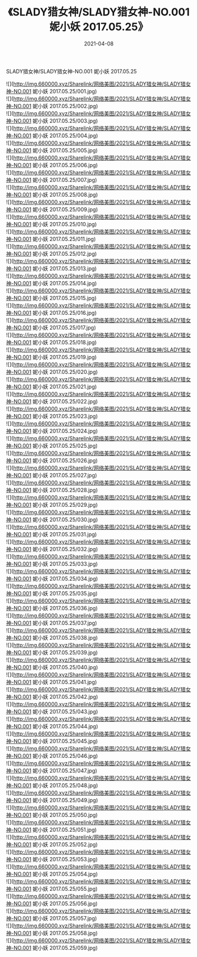 ﻿---
layout: post
title:  《SLADY猎女神/SLADY猎女神-NO.001 妮小妖 2017.05.25》
date:   2021-04-08
img: http://img.660000.xyz/Sharelink/网络美图/2021/SLADY猎女神/SLADY猎女神-NO.001 妮小妖 2017.05.25/000.jpg
categories: [美女, 清纯, 唯美]
---

SLADY猎女神/SLADY猎女神-NO.001 妮小妖 2017.05.25

 ![](http://img.660000.xyz/Sharelink/网络美图/2021/SLADY猎女神/SLADY猎女神-NO.001 妮小妖 2017.05.25/001.jpg) <br>![](http://img.660000.xyz/Sharelink/网络美图/2021/SLADY猎女神/SLADY猎女神-NO.001 妮小妖 2017.05.25/002.jpg) <br>![](http://img.660000.xyz/Sharelink/网络美图/2021/SLADY猎女神/SLADY猎女神-NO.001 妮小妖 2017.05.25/003.jpg) <br>![](http://img.660000.xyz/Sharelink/网络美图/2021/SLADY猎女神/SLADY猎女神-NO.001 妮小妖 2017.05.25/004.jpg) <br>![](http://img.660000.xyz/Sharelink/网络美图/2021/SLADY猎女神/SLADY猎女神-NO.001 妮小妖 2017.05.25/005.jpg) <br>![](http://img.660000.xyz/Sharelink/网络美图/2021/SLADY猎女神/SLADY猎女神-NO.001 妮小妖 2017.05.25/006.jpg) <br>![](http://img.660000.xyz/Sharelink/网络美图/2021/SLADY猎女神/SLADY猎女神-NO.001 妮小妖 2017.05.25/007.jpg) <br>![](http://img.660000.xyz/Sharelink/网络美图/2021/SLADY猎女神/SLADY猎女神-NO.001 妮小妖 2017.05.25/008.jpg) <br>![](http://img.660000.xyz/Sharelink/网络美图/2021/SLADY猎女神/SLADY猎女神-NO.001 妮小妖 2017.05.25/009.jpg) <br>![](http://img.660000.xyz/Sharelink/网络美图/2021/SLADY猎女神/SLADY猎女神-NO.001 妮小妖 2017.05.25/010.jpg) <br>![](http://img.660000.xyz/Sharelink/网络美图/2021/SLADY猎女神/SLADY猎女神-NO.001 妮小妖 2017.05.25/011.jpg) <br>![](http://img.660000.xyz/Sharelink/网络美图/2021/SLADY猎女神/SLADY猎女神-NO.001 妮小妖 2017.05.25/012.jpg) <br>![](http://img.660000.xyz/Sharelink/网络美图/2021/SLADY猎女神/SLADY猎女神-NO.001 妮小妖 2017.05.25/013.jpg) <br>![](http://img.660000.xyz/Sharelink/网络美图/2021/SLADY猎女神/SLADY猎女神-NO.001 妮小妖 2017.05.25/014.jpg) <br>![](http://img.660000.xyz/Sharelink/网络美图/2021/SLADY猎女神/SLADY猎女神-NO.001 妮小妖 2017.05.25/015.jpg) <br>![](http://img.660000.xyz/Sharelink/网络美图/2021/SLADY猎女神/SLADY猎女神-NO.001 妮小妖 2017.05.25/016.jpg) <br>![](http://img.660000.xyz/Sharelink/网络美图/2021/SLADY猎女神/SLADY猎女神-NO.001 妮小妖 2017.05.25/017.jpg) <br>![](http://img.660000.xyz/Sharelink/网络美图/2021/SLADY猎女神/SLADY猎女神-NO.001 妮小妖 2017.05.25/018.jpg) <br>![](http://img.660000.xyz/Sharelink/网络美图/2021/SLADY猎女神/SLADY猎女神-NO.001 妮小妖 2017.05.25/019.jpg) <br>![](http://img.660000.xyz/Sharelink/网络美图/2021/SLADY猎女神/SLADY猎女神-NO.001 妮小妖 2017.05.25/020.jpg) <br>![](http://img.660000.xyz/Sharelink/网络美图/2021/SLADY猎女神/SLADY猎女神-NO.001 妮小妖 2017.05.25/021.jpg) <br>![](http://img.660000.xyz/Sharelink/网络美图/2021/SLADY猎女神/SLADY猎女神-NO.001 妮小妖 2017.05.25/022.jpg) <br>![](http://img.660000.xyz/Sharelink/网络美图/2021/SLADY猎女神/SLADY猎女神-NO.001 妮小妖 2017.05.25/023.jpg) <br>![](http://img.660000.xyz/Sharelink/网络美图/2021/SLADY猎女神/SLADY猎女神-NO.001 妮小妖 2017.05.25/024.jpg) <br>![](http://img.660000.xyz/Sharelink/网络美图/2021/SLADY猎女神/SLADY猎女神-NO.001 妮小妖 2017.05.25/025.jpg) <br>![](http://img.660000.xyz/Sharelink/网络美图/2021/SLADY猎女神/SLADY猎女神-NO.001 妮小妖 2017.05.25/026.jpg) <br>![](http://img.660000.xyz/Sharelink/网络美图/2021/SLADY猎女神/SLADY猎女神-NO.001 妮小妖 2017.05.25/027.jpg) <br>![](http://img.660000.xyz/Sharelink/网络美图/2021/SLADY猎女神/SLADY猎女神-NO.001 妮小妖 2017.05.25/028.jpg) <br>![](http://img.660000.xyz/Sharelink/网络美图/2021/SLADY猎女神/SLADY猎女神-NO.001 妮小妖 2017.05.25/029.jpg) <br>![](http://img.660000.xyz/Sharelink/网络美图/2021/SLADY猎女神/SLADY猎女神-NO.001 妮小妖 2017.05.25/030.jpg) <br>![](http://img.660000.xyz/Sharelink/网络美图/2021/SLADY猎女神/SLADY猎女神-NO.001 妮小妖 2017.05.25/031.jpg) <br>![](http://img.660000.xyz/Sharelink/网络美图/2021/SLADY猎女神/SLADY猎女神-NO.001 妮小妖 2017.05.25/032.jpg) <br>![](http://img.660000.xyz/Sharelink/网络美图/2021/SLADY猎女神/SLADY猎女神-NO.001 妮小妖 2017.05.25/033.jpg) <br>![](http://img.660000.xyz/Sharelink/网络美图/2021/SLADY猎女神/SLADY猎女神-NO.001 妮小妖 2017.05.25/034.jpg) <br>![](http://img.660000.xyz/Sharelink/网络美图/2021/SLADY猎女神/SLADY猎女神-NO.001 妮小妖 2017.05.25/035.jpg) <br>![](http://img.660000.xyz/Sharelink/网络美图/2021/SLADY猎女神/SLADY猎女神-NO.001 妮小妖 2017.05.25/036.jpg) <br>![](http://img.660000.xyz/Sharelink/网络美图/2021/SLADY猎女神/SLADY猎女神-NO.001 妮小妖 2017.05.25/037.jpg) <br>![](http://img.660000.xyz/Sharelink/网络美图/2021/SLADY猎女神/SLADY猎女神-NO.001 妮小妖 2017.05.25/038.jpg) <br>![](http://img.660000.xyz/Sharelink/网络美图/2021/SLADY猎女神/SLADY猎女神-NO.001 妮小妖 2017.05.25/039.jpg) <br>![](http://img.660000.xyz/Sharelink/网络美图/2021/SLADY猎女神/SLADY猎女神-NO.001 妮小妖 2017.05.25/040.jpg) <br>![](http://img.660000.xyz/Sharelink/网络美图/2021/SLADY猎女神/SLADY猎女神-NO.001 妮小妖 2017.05.25/041.jpg) <br>![](http://img.660000.xyz/Sharelink/网络美图/2021/SLADY猎女神/SLADY猎女神-NO.001 妮小妖 2017.05.25/042.jpg) <br>![](http://img.660000.xyz/Sharelink/网络美图/2021/SLADY猎女神/SLADY猎女神-NO.001 妮小妖 2017.05.25/043.jpg) <br>![](http://img.660000.xyz/Sharelink/网络美图/2021/SLADY猎女神/SLADY猎女神-NO.001 妮小妖 2017.05.25/044.jpg) <br>![](http://img.660000.xyz/Sharelink/网络美图/2021/SLADY猎女神/SLADY猎女神-NO.001 妮小妖 2017.05.25/045.jpg) <br>![](http://img.660000.xyz/Sharelink/网络美图/2021/SLADY猎女神/SLADY猎女神-NO.001 妮小妖 2017.05.25/046.jpg) <br>![](http://img.660000.xyz/Sharelink/网络美图/2021/SLADY猎女神/SLADY猎女神-NO.001 妮小妖 2017.05.25/047.jpg) <br>![](http://img.660000.xyz/Sharelink/网络美图/2021/SLADY猎女神/SLADY猎女神-NO.001 妮小妖 2017.05.25/048.jpg) <br>![](http://img.660000.xyz/Sharelink/网络美图/2021/SLADY猎女神/SLADY猎女神-NO.001 妮小妖 2017.05.25/049.jpg) <br>![](http://img.660000.xyz/Sharelink/网络美图/2021/SLADY猎女神/SLADY猎女神-NO.001 妮小妖 2017.05.25/050.jpg) <br>![](http://img.660000.xyz/Sharelink/网络美图/2021/SLADY猎女神/SLADY猎女神-NO.001 妮小妖 2017.05.25/051.jpg) <br>![](http://img.660000.xyz/Sharelink/网络美图/2021/SLADY猎女神/SLADY猎女神-NO.001 妮小妖 2017.05.25/052.jpg) <br>![](http://img.660000.xyz/Sharelink/网络美图/2021/SLADY猎女神/SLADY猎女神-NO.001 妮小妖 2017.05.25/053.jpg) <br>![](http://img.660000.xyz/Sharelink/网络美图/2021/SLADY猎女神/SLADY猎女神-NO.001 妮小妖 2017.05.25/054.jpg) <br>![](http://img.660000.xyz/Sharelink/网络美图/2021/SLADY猎女神/SLADY猎女神-NO.001 妮小妖 2017.05.25/055.jpg) <br>![](http://img.660000.xyz/Sharelink/网络美图/2021/SLADY猎女神/SLADY猎女神-NO.001 妮小妖 2017.05.25/056.jpg) <br>![](http://img.660000.xyz/Sharelink/网络美图/2021/SLADY猎女神/SLADY猎女神-NO.001 妮小妖 2017.05.25/057.jpg) <br>![](http://img.660000.xyz/Sharelink/网络美图/2021/SLADY猎女神/SLADY猎女神-NO.001 妮小妖 2017.05.25/058.jpg) <br>![](http://img.660000.xyz/Sharelink/网络美图/2021/SLADY猎女神/SLADY猎女神-NO.001 妮小妖 2017.05.25/059.jpg) <br>